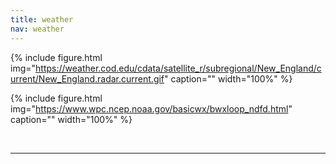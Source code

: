 ```yaml
---
title: weather
nav: weather
---
```



{% include figure.html img="https://weather.cod.edu/cdata/satellite_r/subregional/New_England/current/New_England.radar.current.gif" caption="" width="100%" %}

{% include figure.html img="https://www.wpc.ncep.noaa.gov/basicwx/bwxloop_ndfd.html" caption="" width="100%" %}



<br>

------------
